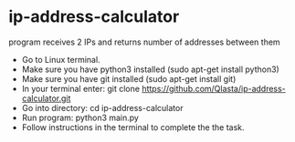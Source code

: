 # ip-address-calculator
program receives 2 IPs and returns number of addresses between them

- Go to Linux terminal.
- Make sure you have python3 installed (sudo apt-get install python3)
- Make sure you have git installed (sudo apt-get install git)
- In your terminal enter: git clone https://github.com/Qlasta/ip-address-calculator.git
- Go into directory: cd ip-address-calculator
- Run program: python3 main.py
- Follow instructions in the terminal to complete the the task.
                    
